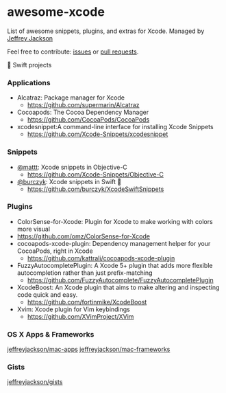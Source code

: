 # awesome-xcode

List of awesome snippets, plugins, and extras for Xcode.  Managed by [Jeffrey Jackson](https://github.com/jeffreyjackson)

Feel free to contribute: [issues](https://github.com/jeffreyjackson/awesome-xcode/issues) or [pull requests](https://github.com/jeffreyjackson/awesome-xcode/pulls).
 
:large_orange_diamond: Swift projects

### Applications

- Alcatraz: Package manager for Xcode
  - https://github.com/supermarin/Alcatraz
- Cocoapods: The Cocoa Dependency Manager
  - https://github.com/CocoaPods/CocoaPods
- xcodesnippet:A command-line interface for installing Xcode Snippets
  - https://github.com/Xcode-Snippets/xcodesnippet

### Snippets

- [@mattt](https://github.com/mattt): Xcode snippets in Objective-C
  - https://github.com/Xcode-Snippets/Objective-C
- [@burczyk](https://github.com/burczyk): Xcode snippets in Swift :large_orange_diamond:
  - https://github.com/burczyk/XcodeSwiftSnippets

### Plugins

- ColorSense-for-Xcode: Plugin for Xcode to make working with colors more visual
 - https://github.com/omz/ColorSense-for-Xcode
- cocoapods-xcode-plugin: Dependency management helper for your CocoaPods, right in Xcode
  - https://github.com/kattrali/cocoapods-xcode-plugin
- FuzzyAutocompletePlugin: A Xcode 5+ plugin that adds more flexible autocompletion rather than just prefix-matching
  - https://github.com/FuzzyAutocomplete/FuzzyAutocompletePlugin
- XcodeBoost: An Xcode plugin that aims to make altering and inspecting code quick and easy.
  - https://github.com/fortinmike/XcodeBoost
- Xvim: Xcode plugin for Vim keybindings
  - https://github.com/XVimProject/XVim

### OS X Apps & Frameworks

[jeffreyjackson/mac-apps](https://github.com/jeffreyjackson/mac-apps)
[jeffreyjackson/mac-frameworks](https://github.com/jeffreyjackson/mac-frameworks)

### Gists

[jeffreyjackson/gists](https://github.com/jeffreyjackson/gists)
